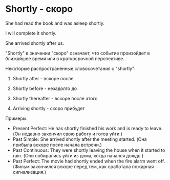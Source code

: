 # Shortly - скоро

She had read the book and was asleep shortly.

I will complete it shortly.

She arrived shortly after us.

"Shortly" в значении "скоро" означает, что событие произойдет в ближайшее время или в краткосрочной перспективе.

Некоторые распространенные словосочетания с "shortly":

1. Shortly after - вскоре после

2. Shortly before - незадолго до

3. Shortly thereafter - вскоре после этого

4. Arriving shortly - скоро прибудет

Примеры:

- Present Perfect: He has shortly finished his work and is ready to leave. (Он недавно закончил свою работу и готов уйти.)
- Past Simple: She arrived shortly after the meeting started. (Она прибыла вскоре после начала встречи.)
- Past Continuous: They were shortly leaving the house when it started to rain. (Они собирались уйти из дома, когда начался дождь.)
- Past Perfect: The movie had shortly ended when the fire alarm went off. (Фильм закончился вскоре перед тем, как сработала пожарная сигнализация.)

